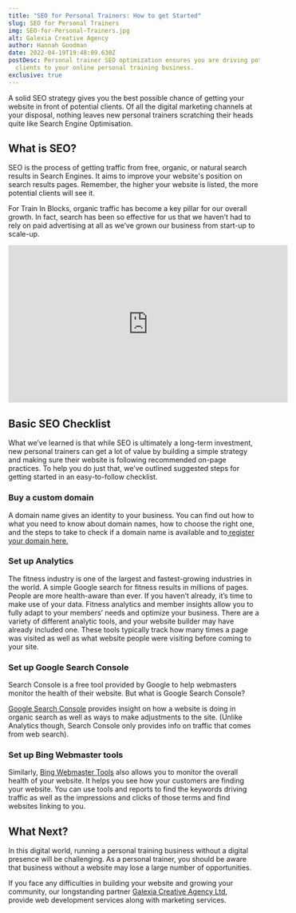 ```yaml
---
title: "SEO for Personal Trainers: How to get Started"
slug: SEO for Personal Trainers
img: SEO-for-Personal-Trainers.jpg
alt: Galexia Creative Agency
author: Hannah Goodman
date: 2022-04-19T19:48:09.630Z
postDesc: Personal trainer SEO optimization ensures you are driving potential
  clients to your online personal training business.
exclusive: true
---
```

A solid SEO strategy gives you the best possible chance of getting your website in front of potential clients. Of all the digital marketing channels at your disposal, nothing leaves new personal trainers scratching their heads quite like Search Engine Optimisation.

## What is SEO?

SEO is the process of getting traffic from free, organic, or natural search results in Search Engines. It aims to improve your website's position on search results pages. Remember, the higher your website is listed, the more potential clients will see it.

For Train In Blocks, organic traffic has become a key pillar for our overall growth. In fact, search has been so effective for us that we haven’t had to rely on paid advertising at all as we’ve grown our business from start-up to scale-up.

<iframe width="560" height="315" src="https://www.youtube.com/embed/MYE6T_gd7H0" title="YouTube video player" frameborder="0" allow="accelerometer; autoplay; clipboard-write; encrypted-media; gyroscope; picture-in-picture" allowfullscreen></iframe>

## Basic SEO Checklist

What we’ve learned is that while SEO is ultimately a long-term investment, new personal trainers can get a lot of value by building a simple strategy and making sure their website is following recommended on-page practices. To help you do just that, we’ve outlined suggested steps for getting started in an easy-to-follow checklist.

### Buy a custom domain

A domain name gives an identity to your business. You can find out how to what you need to know about domain names, how to choose the right one, and the steps to take to check if a domain name is available and to[ register your domain here.](https://mailchimp.com/resources/how-to-buy-a-domain-name/)

### Set up Analytics

The fitness industry is one of the largest and fastest-growing industries in the world. A simple Google search for fitness results in millions of pages. People are more health-aware than ever. If you haven’t already, it’s time to make use of your data. Fitness analytics and member insights allow you to fully adapt to your members’ needs and optimize your business. There are a variety of different analytic tools, and your website builder may have already included one. These tools typically track how many times a page was visited as well as what website people were visiting before coming to your site.

### Set up Google Search Console

Search Console is a free tool provided by Google to help webmasters monitor the health of their website. But what is Google Search Console?

[Google Search Console](https://search.google.com/search-console/about) provides insight on how a website is doing in organic search as well as ways to make adjustments to the site. (Unlike Analytics though, Search Console only provides info on traffic that comes from web search).

### Set up Bing Webmaster tools

Similarly, [Bing Webmaster Tools](https://www.bing.com/webmasters/about) also allows you to monitor the overall health of your website. It helps you see how your customers are finding your website. You can use tools and reports to find the keywords driving traffic as well as the impressions and clicks of those terms and find websites linking to you.

## What Next?

In this digital world, running a personal training business without a digital presence will be challenging. As a personal trainer, you should be aware that business without a website may lose a large number of opportunities.

If you face any difficulties in building your website and growing your community, our longstanding partner [Galexia Creative Agency Ltd](https://galexia.agency/web/), provide web development services along with marketing services.